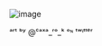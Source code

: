 
![image](https://github.com/user-attachments/assets/22d0bd39-e4d8-4ed6-ba59-e71393311427)

ᵃʳᵗ ᵇʸ @ᶜᵃˣᵃ_ʳᵒ_ᵏ ᵒᶰ ᵗʷᶤᵗᵗᵉʳ
